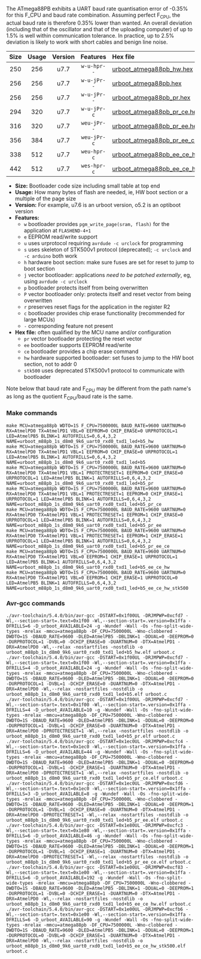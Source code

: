 The ATmega88PB exhibits a UART baud rate quantisation error of -0.35% for this F_CPU and baud rate combination. Assuming perfect F<sub>CPU</sub>, the actual baud rate is therefore 0.35% lower than wanted. An overall deviation (including that of the oscillator and that of the uploading computer) of up to 1.5% is well within communication tolerance. In practice, up to 2.5% deviation is likely to work with short cables and benign line noise.

|Size|Usage|Version|Features|Hex file|
|:-:|:-:|:-:|:-:|:--|
|250|256|u7.7|`w-u-hpr--`|[urboot_atmega88pb_hw.hex](https://raw.githubusercontent.com/stefanrueger/urboot.hex/main/cores/minicore/atmega88pb/watchdog_1_s/internal_oscillator/937500_hz/1200_baud/uart0_rxd0_txd1/led%2Bb5/urboot_atmega88pb_hw.hex)|
|256|256|u7.7|`w-u-jPr--`|[urboot_atmega88pb.hex](https://raw.githubusercontent.com/stefanrueger/urboot.hex/main/cores/minicore/atmega88pb/watchdog_1_s/internal_oscillator/937500_hz/1200_baud/uart0_rxd0_txd1/led%2Bb5/urboot_atmega88pb.hex)|
|256|256|u7.7|`w-u-jPr--`|[urboot_atmega88pb_pr.hex](https://raw.githubusercontent.com/stefanrueger/urboot.hex/main/cores/minicore/atmega88pb/watchdog_1_s/internal_oscillator/937500_hz/1200_baud/uart0_rxd0_txd1/led%2Bb5/urboot_atmega88pb_pr.hex)|
|294|320|u7.7|`w-u-jPr-c`|[urboot_atmega88pb_pr_ce.hex](https://raw.githubusercontent.com/stefanrueger/urboot.hex/main/cores/minicore/atmega88pb/watchdog_1_s/internal_oscillator/937500_hz/1200_baud/uart0_rxd0_txd1/led%2Bb5/urboot_atmega88pb_pr_ce.hex)|
|316|320|u7.7|`weu-jPr--`|[urboot_atmega88pb_pr_ee.hex](https://raw.githubusercontent.com/stefanrueger/urboot.hex/main/cores/minicore/atmega88pb/watchdog_1_s/internal_oscillator/937500_hz/1200_baud/uart0_rxd0_txd1/led%2Bb5/urboot_atmega88pb_pr_ee.hex)|
|356|384|u7.7|`weu-jPr-c`|[urboot_atmega88pb_pr_ee_ce.hex](https://raw.githubusercontent.com/stefanrueger/urboot.hex/main/cores/minicore/atmega88pb/watchdog_1_s/internal_oscillator/937500_hz/1200_baud/uart0_rxd0_txd1/led%2Bb5/urboot_atmega88pb_pr_ee_ce.hex)|
|338|512|u7.7|`weu-hpr-c`|[urboot_atmega88pb_ee_ce_hw.hex](https://raw.githubusercontent.com/stefanrueger/urboot.hex/main/cores/minicore/atmega88pb/watchdog_1_s/internal_oscillator/937500_hz/1200_baud/uart0_rxd0_txd1/led%2Bb5/urboot_atmega88pb_ee_ce_hw.hex)|
|442|512|u7.7|`wes-hpr-c`|[urboot_atmega88pb_ee_ce_hw_stk500.hex](https://raw.githubusercontent.com/stefanrueger/urboot.hex/main/cores/minicore/atmega88pb/watchdog_1_s/internal_oscillator/937500_hz/1200_baud/uart0_rxd0_txd1/led%2Bb5/urboot_atmega88pb_ee_ce_hw_stk500.hex)|

- **Size:** Bootloader code size including small table at top end
- **Usage:** How many bytes of flash are needed, ie, HW boot section or a multiple of the page size
- **Version:** For example, u7.6 is an urboot version, o5.2 is an optiboot version
- **Features:**
  + `w` bootloader provides `pgm_write_page(sram, flash)` for the application at `FLASHEND-4+1`
  + `e` EEPROM read/write support
  + `u` uses urprotocol requiring `avrdude -c urclock` for programming
  + `s` uses skeleton of STK500v1 protocol (deprecated); `-c urclock` and `-c arduino` both work
  + `h` hardware boot section: make sure fuses are set for reset to jump to boot section
  + `j` vector bootloader: applications *need to be patched externally*, eg, using `avrdude -c urclock`
  + `p` bootloader protects itself from being overwritten
  + `P` vector bootloader only: protects itself and reset vector from being overwritten
  + `r` preserves reset flags for the application in the register R2
  + `c` bootloader provides chip erase functionality (recommended for large MCUs)
  + `-` corresponding feature not present
- **Hex file:** often qualified by the MCU name and/or configuration
  + `pr` vector bootloader protecting the reset vector
  + `ee` bootloader supports EEPROM read/write
  + `ce` bootloader provides a chip erase command
  + `hw` hardware supported bootloader: set fuses to jump to the HW boot section, not to addr 0
  + `stk500` uses deprecated STK500v1 protocol to communicate with bootloader


Note below that baud rate and F<sub>CPU</sub> may be different from the path name's as long as the quotient F<sub>CPU</sub>/baud rate is the same.

### Make commands
```
make MCU=atmega88pb WDTO=1S F_CPU=7500000L BAUD_RATE=9600 UARTNUM=0 RX=AtmelPD0 TX=AtmelPD1 VBL=0 EEPROM=0 CHIP_ERASE=0 URPROTOCOL=1 LED=AtmelPB5 BLINK=1 AUTOFRILLS=0,6,4,3,2 NAME=urboot_m88pb_1s_d8m0_9k6_uart0_rxd0_txd1_led+b5_hw
make MCU=atmega88pb WDTO=1S F_CPU=7500000L BAUD_RATE=9600 UARTNUM=0 RX=AtmelPD0 TX=AtmelPD1 VBL=1 EEPROM=0 CHIP_ERASE=0 URPROTOCOL=1 LED=AtmelPB5 BLINK=1 AUTOFRILLS=0,6,4,3,2 NAME=urboot_m88pb_1s_d8m0_9k6_uart0_rxd0_txd1_led+b5
make MCU=atmega88pb WDTO=1S F_CPU=7500000L BAUD_RATE=9600 UARTNUM=0 RX=AtmelPD0 TX=AtmelPD1 VBL=1 PROTECTRESET=1 EEPROM=0 CHIP_ERASE=0 URPROTOCOL=1 LED=AtmelPB5 BLINK=1 AUTOFRILLS=0,6,4,3,2 NAME=urboot_m88pb_1s_d8m0_9k6_uart0_rxd0_txd1_led+b5_pr
make MCU=atmega88pb WDTO=1S F_CPU=7500000L BAUD_RATE=9600 UARTNUM=0 RX=AtmelPD0 TX=AtmelPD1 VBL=1 PROTECTRESET=1 EEPROM=0 CHIP_ERASE=1 URPROTOCOL=1 LED=AtmelPB5 BLINK=1 AUTOFRILLS=0,6,4,3,2 NAME=urboot_m88pb_1s_d8m0_9k6_uart0_rxd0_txd1_led+b5_pr_ce
make MCU=atmega88pb WDTO=1S F_CPU=7500000L BAUD_RATE=9600 UARTNUM=0 RX=AtmelPD0 TX=AtmelPD1 VBL=1 PROTECTRESET=1 EEPROM=1 CHIP_ERASE=0 URPROTOCOL=1 LED=AtmelPB5 BLINK=1 AUTOFRILLS=0,6,4,3,2 NAME=urboot_m88pb_1s_d8m0_9k6_uart0_rxd0_txd1_led+b5_pr_ee
make MCU=atmega88pb WDTO=1S F_CPU=7500000L BAUD_RATE=9600 UARTNUM=0 RX=AtmelPD0 TX=AtmelPD1 VBL=1 PROTECTRESET=1 EEPROM=1 CHIP_ERASE=1 URPROTOCOL=1 LED=AtmelPB5 BLINK=1 AUTOFRILLS=0,6,4,3,2 NAME=urboot_m88pb_1s_d8m0_9k6_uart0_rxd0_txd1_led+b5_pr_ee_ce
make MCU=atmega88pb WDTO=1S F_CPU=7500000L BAUD_RATE=9600 UARTNUM=0 RX=AtmelPD0 TX=AtmelPD1 VBL=0 EEPROM=1 CHIP_ERASE=1 URPROTOCOL=1 LED=AtmelPB5 BLINK=1 AUTOFRILLS=0,6,4,3,2 NAME=urboot_m88pb_1s_d8m0_9k6_uart0_rxd0_txd1_led+b5_ee_ce_hw
make MCU=atmega88pb WDTO=1S F_CPU=7500000L BAUD_RATE=9600 UARTNUM=0 RX=AtmelPD0 TX=AtmelPD1 VBL=0 EEPROM=1 CHIP_ERASE=1 URPROTOCOL=0 LED=AtmelPB5 BLINK=1 AUTOFRILLS=0,6,4,3,2 NAME=urboot_m88pb_1s_d8m0_9k6_uart0_rxd0_txd1_led+b5_ee_ce_hw_stk500
```

### Avr-gcc commands
```
./avr-toolchain/5.4.0/bin/avr-gcc -DSTART=0x1f00UL -DRJMPWP=0xcfd7 -Wl,--section-start=.text=0x1f00 -Wl,--section-start=.version=0x1ffa -DFRILLS=6 -D_urboot_AVAILABLE=24 -g -Wundef -Wall -Os -fno-split-wide-types -mrelax -mmcu=atmega88pb -DF_CPU=7500000L -Wno-clobbered -DWDTO=1S -DBAUD_RATE=9600 -DLED=AtmelPB5 -DBLINK=1 -DDUAL=0 -DEEPROM=0 -DURPROTOCOL=1 -DVBL=0 -DCHIP_ERASE=0 -DUARTNUM=0 -DTX=AtmelPD1 -DRX=AtmelPD0 -Wl,--relax -nostartfiles -nostdlib -o urboot_m88pb_1s_d8m0_9k6_uart0_rxd0_txd1_led+b5_hw.elf urboot.c
./avr-toolchain/5.4.0/bin/avr-gcc -DSTART=0x1f00UL -DRJMPWP=0xcfd7 -Wl,--section-start=.text=0x1f00 -Wl,--section-start=.version=0x1ffa -DFRILLS=4 -D_urboot_AVAILABLE=24 -g -Wundef -Wall -Os -fno-split-wide-types -mrelax -mmcu=atmega88pb -DF_CPU=7500000L -Wno-clobbered -DWDTO=1S -DBAUD_RATE=9600 -DLED=AtmelPB5 -DBLINK=1 -DDUAL=0 -DEEPROM=0 -DURPROTOCOL=1 -DVBL=1 -DCHIP_ERASE=0 -DUARTNUM=0 -DTX=AtmelPD1 -DRX=AtmelPD0 -Wl,--relax -nostartfiles -nostdlib -o urboot_m88pb_1s_d8m0_9k6_uart0_rxd0_txd1_led+b5.elf urboot.c
./avr-toolchain/5.4.0/bin/avr-gcc -DSTART=0x1f00UL -DRJMPWP=0xcfd7 -Wl,--section-start=.text=0x1f00 -Wl,--section-start=.version=0x1ffa -DFRILLS=4 -D_urboot_AVAILABLE=10 -g -Wundef -Wall -Os -fno-split-wide-types -mrelax -mmcu=atmega88pb -DF_CPU=7500000L -Wno-clobbered -DWDTO=1S -DBAUD_RATE=9600 -DLED=AtmelPB5 -DBLINK=1 -DDUAL=0 -DEEPROM=0 -DURPROTOCOL=1 -DVBL=1 -DCHIP_ERASE=0 -DUARTNUM=0 -DTX=AtmelPD1 -DRX=AtmelPD0 -DPROTECTRESET=1 -Wl,--relax -nostartfiles -nostdlib -o urboot_m88pb_1s_d8m0_9k6_uart0_rxd0_txd1_led+b5_pr.elf urboot.c
./avr-toolchain/5.4.0/bin/avr-gcc -DSTART=0x1ec0UL -DRJMPWP=0xcfc4 -Wl,--section-start=.text=0x1ec0 -Wl,--section-start=.version=0x1ffa -DFRILLS=6 -D_urboot_AVAILABLE=44 -g -Wundef -Wall -Os -fno-split-wide-types -mrelax -mmcu=atmega88pb -DF_CPU=7500000L -Wno-clobbered -DWDTO=1S -DBAUD_RATE=9600 -DLED=AtmelPB5 -DBLINK=1 -DDUAL=0 -DEEPROM=0 -DURPROTOCOL=1 -DVBL=1 -DCHIP_ERASE=1 -DUARTNUM=0 -DTX=AtmelPD1 -DRX=AtmelPD0 -DPROTECTRESET=1 -Wl,--relax -nostartfiles -nostdlib -o urboot_m88pb_1s_d8m0_9k6_uart0_rxd0_txd1_led+b5_pr_ce.elf urboot.c
./avr-toolchain/5.4.0/bin/avr-gcc -DSTART=0x1ec0UL -DRJMPWP=0xcfd6 -Wl,--section-start=.text=0x1ec0 -Wl,--section-start=.version=0x1ffa -DFRILLS=3 -D_urboot_AVAILABLE=8 -g -Wundef -Wall -Os -fno-split-wide-types -mrelax -mmcu=atmega88pb -DF_CPU=7500000L -Wno-clobbered -DWDTO=1S -DBAUD_RATE=9600 -DLED=AtmelPB5 -DBLINK=1 -DDUAL=0 -DEEPROM=1 -DURPROTOCOL=1 -DVBL=1 -DCHIP_ERASE=0 -DUARTNUM=0 -DTX=AtmelPD1 -DRX=AtmelPD0 -DPROTECTRESET=1 -Wl,--relax -nostartfiles -nostdlib -o urboot_m88pb_1s_d8m0_9k6_uart0_rxd0_txd1_led+b5_pr_ee.elf urboot.c
./avr-toolchain/5.4.0/bin/avr-gcc -DSTART=0x1e80UL -DRJMPWP=0xcfc3 -Wl,--section-start=.text=0x1e80 -Wl,--section-start=.version=0x1ffa -DFRILLS=6 -D_urboot_AVAILABLE=46 -g -Wundef -Wall -Os -fno-split-wide-types -mrelax -mmcu=atmega88pb -DF_CPU=7500000L -Wno-clobbered -DWDTO=1S -DBAUD_RATE=9600 -DLED=AtmelPB5 -DBLINK=1 -DDUAL=0 -DEEPROM=1 -DURPROTOCOL=1 -DVBL=1 -DCHIP_ERASE=1 -DUARTNUM=0 -DTX=AtmelPD1 -DRX=AtmelPD0 -DPROTECTRESET=1 -Wl,--relax -nostartfiles -nostdlib -o urboot_m88pb_1s_d8m0_9k6_uart0_rxd0_txd1_led+b5_pr_ee_ce.elf urboot.c
./avr-toolchain/5.4.0/bin/avr-gcc -DSTART=0x1e00UL -DRJMPWP=0xcf83 -Wl,--section-start=.text=0x1e00 -Wl,--section-start=.version=0x1ffa -DFRILLS=6 -D_urboot_AVAILABLE=192 -g -Wundef -Wall -Os -fno-split-wide-types -mrelax -mmcu=atmega88pb -DF_CPU=7500000L -Wno-clobbered -DWDTO=1S -DBAUD_RATE=9600 -DLED=AtmelPB5 -DBLINK=1 -DDUAL=0 -DEEPROM=1 -DURPROTOCOL=1 -DVBL=0 -DCHIP_ERASE=1 -DUARTNUM=0 -DTX=AtmelPD1 -DRX=AtmelPD0 -Wl,--relax -nostartfiles -nostdlib -o urboot_m88pb_1s_d8m0_9k6_uart0_rxd0_txd1_led+b5_ee_ce_hw.elf urboot.c
./avr-toolchain/5.4.0/bin/avr-gcc -DSTART=0x1e00UL -DRJMPWP=0xcfb6 -Wl,--section-start=.text=0x1e00 -Wl,--section-start=.version=0x1ffa -DFRILLS=6 -D_urboot_AVAILABLE=90 -g -Wundef -Wall -Os -fno-split-wide-types -mrelax -mmcu=atmega88pb -DF_CPU=7500000L -Wno-clobbered -DWDTO=1S -DBAUD_RATE=9600 -DLED=AtmelPB5 -DBLINK=1 -DDUAL=0 -DEEPROM=1 -DURPROTOCOL=0 -DVBL=0 -DCHIP_ERASE=1 -DUARTNUM=0 -DTX=AtmelPD1 -DRX=AtmelPD0 -Wl,--relax -nostartfiles -nostdlib -o urboot_m88pb_1s_d8m0_9k6_uart0_rxd0_txd1_led+b5_ee_ce_hw_stk500.elf urboot.c
```

